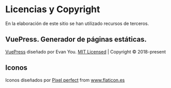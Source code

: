 # Licencias y Copyright
En la elaboración de este sitio se han utilizado recursos de terceros.
## VuePress. Generador de páginas estáticas.
[VuePress](https://vuepress.vuejs.org/) diseñado por Evan You. [MIT Licensed](https://opensource.org/licenses/MIT) | Copyright © 2018-present
## Iconos
Iconos diseñados por <a href="https://www.flaticon.es/autores/pixel-perfect" title="Pixel perfect">Pixel perfect</a> from <a href="https://www.flaticon.es/" title="Flaticon"> www.flaticon.es</a>